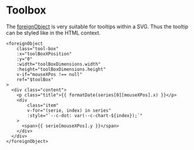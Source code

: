 # Toolbox
The [foreignObject](https://developer.mozilla.org/en-US/docs/Web/SVG/Element/foreignObject)
is very suitable for tooltips within a SVG. Thus the tooltip can be styled like in the HTML context.

<ToolBox/>

```vue
<foreignObject
    class="tool-box"
    :x="toolBoxXPosition"
    :y="0"
    :width="toolBoxDimensions.width"
    :height="toolBoxDimensions.height"
    v-if="mouseXPos !== null"
    ref="$toolBox"
>
  <div class="content">
    <p class="title">{{ formatDate(series[0][mouseXPos].x) }}</p>
    <div
        class="item"
        v-for="(serie, index) in series"
        :style="`--c-dot: var(--c-chart-${index});`"
    >
      <span>{{ serie[mouseXPos].y }}</span>
    </div>
  </div>
</foreignObject>
```
